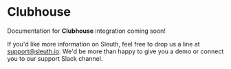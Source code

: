 # Clubhouse

Documentation for **Clubhouse** integration coming soon!

If you'd like more information on Sleuth, feel free to drop us a line at [support@sleuth.io](mailto:%20support@sleuth.io). We'd be more than happy to give you a demo or connect you to our support Slack channel.


